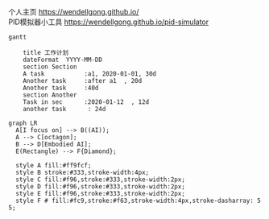 个人主页
https://wendellgong.github.io/  
PID模拟器小工具
https://wendellgong.github.io/pid-simulator

```mermaid
gantt
    
    title 工作计划
    dateFormat  YYYY-MM-DD
    section Section
    A task           :a1, 2020-01-01, 30d
    Another task     :after a1  , 20d
    Another task     :40d
    section Another
    Task in sec      :2020-01-12  , 12d
    another task      : 24d
```

```mermaid
graph LR
  A[I focus on] --> B((AI));
  A --> C[octagon];
  B --> D[Embodied AI];
  E(Rectangle) --> F{Diamond};

  style A fill:#ff9fcf;
  style B stroke:#333,stroke-width:4px;
  style C fill:#f96,stroke:#333,stroke-width:2px;
  style D fill:#f96,stroke:#333,stroke-width:2px;
  style E fill:#f96,stroke:#333,stroke-width:2px;
  style F # fill:#fc9,stroke:#f63,stroke-width:4px,stroke-dasharray: 5 5;
```